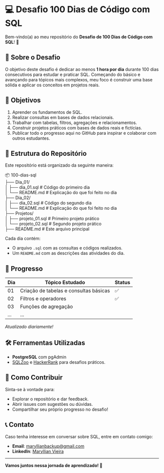 # 💻 Desafio 100 Dias de Código com SQL

Bem-vindo(a) ao meu repositório do **Desafio de 100 Dias de Código com SQL**! 🎉

## 🧐 Sobre o Desafio

O objetivo deste desafio é dedicar ao menos **1 hora por dia** durante 100 dias consecutivos para estudar e praticar SQL. Começando do básico e avançando para tópicos mais complexos, meu foco é construir uma base sólida e aplicar os conceitos em projetos reais.

## 🎯 Objetivos

1. Aprender os fundamentos de SQL.
2. Realizar consultas em bases de dados relacionais.
3. Trabalhar com tabelas, filtros, agregações e relacionamentos.
4. Construir projetos práticos com bases de dados reais e fictícias.
5. Publicar todo o progresso aqui no GitHub para inspirar e colaborar com outros estudantes.

## 📂 Estrutura do Repositório

Este repositório está organizado da seguinte maneira:

📦 100-dias-sql  
├── Dia_01/  
│   ├── dia_01.sql          # Código do primeiro dia  
│   └── README.md           # Explicação do que foi feito no dia  
├── Dia_02/  
│   ├── dia_02.sql          # Código do segundo dia  
│   └── README.md           # Explicação do que foi feito no dia  
├── Projetos/  
│   ├── projeto_01.sql      # Primeiro projeto prático  
│   └── projeto_02.sql      # Segundo projeto prático  
├── README.md               # Este arquivo principal  


Cada dia contém:
- O arquivo `.sql` com as consultas e códigos realizados.
- Um `README.md` com as descrições das atividades do dia.

## 🚀 Progresso

| Dia  | Tópico Estudado                          | Status  |
|------|------------------------------------------|---------|
| 01   | Criação de tabelas e consultas básicas   | ✅       |
| 02   | Filtros e operadores                     | ✅       |
| 03   | Funções de agregação                     |        |
| ...  | ...                                      |      |

_Atualizado diariamente!_

## 🛠️ Ferramentas Utilizadas

- **PostgreSQL** com pgAdmin
- [SQLZoo](https://sqlzoo.net/) e [HackerRank](https://www.hackerrank.com/) para desafios práticos.

## 🌟 Como Contribuir

Sinta-se à vontade para:
- Explorar o repositório e dar feedback.
- Abrir issues com sugestões ou dúvidas.
- Compartilhar seu próprio progresso no desafio!

## 📞 Contato

Caso tenha interesse em conversar sobre SQL, entre em contato comigo:
- **Email**: [maryllianbackup@gmail.com](mailto:maryllianbackup@gmail.com)
- **LinkedIn**: [Maryllian Vieira]([https://www.linkedin.com/in/maryllian-vieira-dev/])

---

**Vamos juntos nessa jornada de aprendizado! 🚀**
